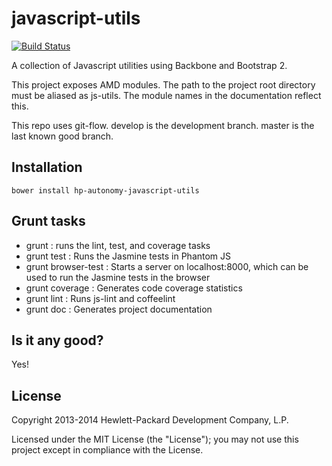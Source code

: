 # javascript-utils

[![Build Status](https://travis-ci.org/hpautonomy/javascript-utils.svg?branch=master)](https://travis-ci.org/hpautonomy/javascript-utils)

A collection of Javascript utilities using Backbone and Bootstrap 2.

This project exposes AMD modules. The path to the project root directory must be aliased as js-utils. The module names
in the documentation reflect this.

This repo uses git-flow. develop is the development branch. master is the last known good branch.

## Installation

    bower install hp-autonomy-javascript-utils

## Grunt tasks
* grunt : runs the lint, test, and coverage tasks
* grunt test : Runs the Jasmine tests in Phantom JS
* grunt browser-test : Starts a server on localhost:8000, which can be used to run the Jasmine tests in the browser
* grunt coverage : Generates code coverage statistics
* grunt lint : Runs js-lint and coffeelint
* grunt doc : Generates project documentation

## Is it any good?
Yes!

## License
Copyright 2013-2014 Hewlett-Packard Development Company, L.P.

Licensed under the MIT License (the "License"); you may not use this project except in compliance with the License.
